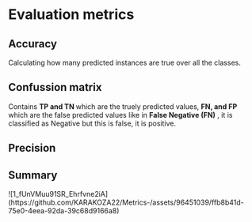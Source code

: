 # Evaluation metrics
<h2>Accuracy</h2>Calculating how many predicted instances are true over all the classes.
<h2>Confussion matrix</h2> 
Contains <b>TP and TN </b> which are the truely predicted values, <b>FN, and FP </b> which are the false predicted values like in <b>False Negative (FN)</b> , it is classified as Negative but this is false, it is positive.
<h2>Precision</h2>
<h2>Summary</h2>
![1_fUnVMuu91SR_Ehrfvne2iA](https://github.com/KARAKOZA22/Metrics-/assets/96451039/ffb8b41d-75e0-4eea-92da-39c68d9166a8)

